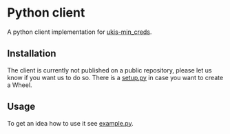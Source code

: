 # Python client

A python client implementation for [ukis-min_creds](../min_creds).

## Installation

The client is currently not published on a public repository, please let us know if you want us to do so. There is a [setup.py](setup.py) in case you want to create a Wheel.

## Usage

To get an idea how to use it see [example.py](example.py).
